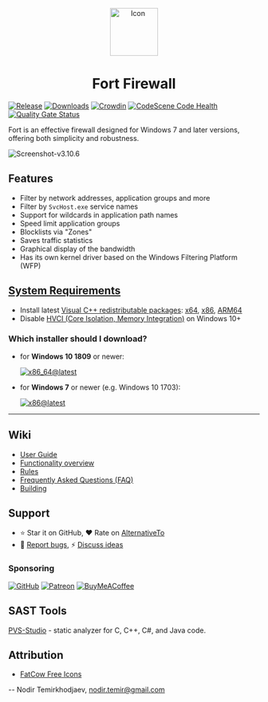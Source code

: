 <p align="center">
  <a href="https://github.com/tnodir/fort">
    <img src="https://github.com/tnodir/fort/blob/master/src/ui/icons/fort-96.png" alt="Icon" height="96">
  </a>
  <h1 align="center">Fort Firewall</h1>
</p>

[![Release](https://img.shields.io/github/release/tnodir/fort.svg)](https://github.com/tnodir/fort/releases/latest)
[![Downloads](https://img.shields.io/github/downloads/tnodir/fort/total.svg?maxAge=86400)](https://github.com/tnodir/fort/releases)
[![Crowdin](https://badges.crowdin.net/fort-firewall/localized.svg)](https://crowdin.com/project/fort-firewall)
[![CodeScene Code Health](https://codescene.io/projects/5344/status-badges/code-health)](https://codescene.io/projects/5344)
[![Quality Gate Status](https://sonarcloud.io/api/project_badges/measure?project=tnodir_fort&metric=alert_status)](https://sonarcloud.io/summary/new_code?id=tnodir_fort)

Fort is an effective firewall designed for Windows 7 and later versions, offering both simplicity and robustness.

![Screenshot-v3.10.6](https://github.com/tnodir/fort/assets/77551811/53e25cb0-a296-46d9-8321-3fb0aae77b7f)

## Features

  - Filter by network addresses, application groups and more
  - Filter by `SvcHost.exe` service names
  - Support for wildcards in application path names
  - Speed limit application groups
  - Blocklists via "Zones"
  - Saves traffic statistics
  - Graphical display of the bandwidth
  - Has its own kernel driver based on the Windows Filtering Platform (WFP)

## [System Requirements](https://github.com/tnodir/fort/wiki/User-Guide#system-requirements)

  - Install latest [Visual C++ redistributable packages](https://learn.microsoft.com/en-us/cpp/windows/latest-supported-vc-redist?view=msvc-170#latest-microsoft-visual-c-redistributable-version): [x64](https://aka.ms/vs/17/release/vc_redist.x64.exe), [x86](https://aka.ms/vs/17/release/vc_redist.x86.exe), [ARM64](https://aka.ms/vs/17/release/vc_redist.arm64.exe)
  - Disable [HVCI (Core Isolation, Memory Integration)](https://github.com/tnodir/fort/discussions/40) on Windows 10+

### Which installer should I download?

  - for **Windows 10 1809** or newer:

    [![x86_64@latest](https://img.shields.io/badge/x86_64-green?label=FortFirewall-x.x.x-windows10-x86_64.exe)](https://github.com/tnodir/fort/releases/latest)

  - for **Windows 7** or newer (e.g. Windows 10 1703):

    [![x86@latest](https://img.shields.io/badge/x86-green?label=FortFirewall-x.x.x-windows-x86.exe)](https://github.com/tnodir/fort/releases/latest)

-----

## Wiki

  - [User Guide](https://github.com/tnodir/fort/wiki/User-Guide)
  - [Functionality overview](https://github.com/tnodir/fort/wiki/Functionality-overview)
  - [Rules](https://github.com/tnodir/fort/wiki/Rules)
  - [Frequently Asked Questions (FAQ)](https://github.com/tnodir/fort/wiki/FAQ)
  - [Building](https://github.com/tnodir/fort/wiki/Building)

## Support

  - ⭐ Star it on GitHub, ❤ Rate on [AlternativeTo](https://alternativeto.net/software/fort-firewall/about/)
  - 🐞 [Report bugs](https://github.com/tnodir/fort/issues), ⚡ [Discuss ideas](https://github.com/tnodir/fort/discussions)

### Sponsoring

[![GitHub](https://img.shields.io/badge/GitHub%20Sponsors-blue?logo=GitHub%20Sponsors&style=social)](https://github.com/sponsors/tnodir)
[![Patreon](https://img.shields.io/badge/Patreon%20Patrons-blue?logo=Patreon&style=social)](https://www.patreon.com/bePatron?u=9349286)
[![BuyMeACoffee](https://img.shields.io/badge/Buy%20Me%20a%20Coffee-blue?logo=BuyMeACoffee&style=social)](https://buymeacoffee.com/tnodir)

## SAST Tools

[PVS-Studio](https://pvs-studio.com/en/pvs-studio/?utm_source=github&utm_medium=organic&utm_campaign=open_source) - static analyzer for C, C++, C#, and Java code.

## Attribution

  - [FatCow Free Icons](http://www.fatcow.com/free-icons)

--
Nodir Temirkhodjaev, <nodir.temir@gmail.com>
